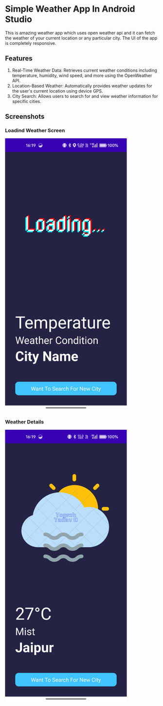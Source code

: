 # Simple Weather App In Android Studio
This is amazing weather app which uses open weather api and it can fetch the weather of your current location or any particular city. The UI of the app is completely responsive.

## Features
1. Real-Time Weather Data: Retrieves current weather conditions including temperature, humidity, wind speed, and more using the OpenWeather API.
2. Location-Based Weather: Automatically provides weather updates for the user's current location using device GPS.
3. City Search: Allows users to search for and view weather information for specific cities.

## Screenshots

### Loadind Weather Screen
<img src="loading.jpg" alt="Loadind Weather Screen" width="400"/>

### Weather Details
<img src="weather.jpg" alt="Weather Details" width="400"/>
